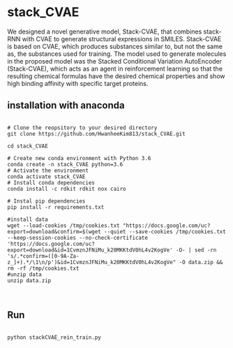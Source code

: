 stack_CVAE
=============

We designed a novel generative model, Stack-CVAE, that combines stack-RNN with CVAE to generate structural expressions in SMILES. Stack-CVAE is based on CVAE, which produces substances similar to, but not the same as, the substances used for training. The model used to generate molecules in the proposed model was the Stacked Conditional Variation AutoEncoder (Stack-CVAE), which acts as an agent in reinforcement learning so that the resulting chemical formulas have the desired chemical properties and show high binding affinity with specific target proteins.

installation with anaconda
-------------

<pre>
<code>
# Clone the reopsitory to your desired directory
git clone https://github.com/HwanheeKim813/stack_CVAE.git

cd stack_CVAE

# Create new conda environment with Python 3.6
conda create -n stack_CVAE python=3.6
# Activate the environment
conda activate stack_CVAE
# Install conda dependencies
conda install -c rdkit rdkit nox cairo

# Instal pip dependencies
pip install -r requirements.txt

#install data
wget --load-cookies /tmp/cookies.txt "https://docs.google.com/uc?export=download&confirm=$(wget --quiet --save-cookies /tmp/cookies.txt --keep-session-cookies --no-check-certificate 'https://docs.google.com/uc?export=download&id=1CvmznJFNiMu_k20MKKtdV0hL4v2KogVe' -O- | sed -rn 's/.*confirm=([0-9A-Za-z_]+).*/\1\n/p')&id=1CvmznJFNiMu_k20MKKtdV0hL4v2KogVe" -O data.zip && rm -rf /tmp/cookies.txt
#unzip data
unzip data.zip

</code>
</pre>

Run
-------------
<pre>
<code>
python stackCVAE_rein_train.py
</code>
</pre>
